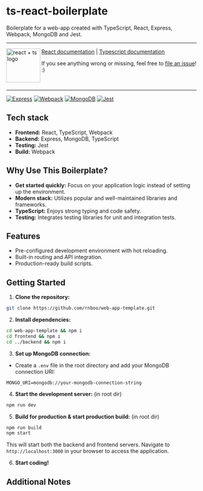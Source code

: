 # ts-react-boilerplate

Boilerplate for a web-app created with TypeScript, React, Express, Webpack, MongoDB and Jest.

---
<img
  height="90"
  width="90"
  alt="react + ts logo"
  src="https://react-typescript-cheatsheet.netlify.app/img/icon.png"
  align="left"
/>

[React documentation](https://react.dev/learn/typescript) | [Typescript documentation](https://react-typescript-cheatsheet.netlify.app/docs/basic/getting-started/basic_type_example)
<br>

If you see anything wrong or missing, feel free to [file an issue](https://github.com/rnboo/web-app-template/issues/new/choose)! :)

<br>

---
[![Express](https://img.shields.io/badge/express.js-%23404d59.svg?style=for-the-badge&logo=express&logoColor=%2361DAFB)](https://expressjs.com/de/guide/routing.html)
[![Webpack](https://img.shields.io/badge/webpack-%238DD6F9.svg?style=for-the-badge&logo=webpack&logoColor=black)](https://webpack.js.org/concepts/)
[![MongoDB](https://img.shields.io/badge/MongoDB-%234ea94b.svg?style=for-the-badge&logo=mongodb&logoColor=white)](https://www.mongodb.com/docs/drivers/node/current/)
[![Jest](https://img.shields.io/badge/-jest-%23C21325?style=for-the-badge&logo=jest&logoColor=white)](https://jestjs.io/docs/getting-started)

## Tech stack

* **Frontend:** React, TypeScript, Webpack
* **Backend:** Express, MongoDB, TypeScript
* **Testing:** Jest
* **Build:** Webpack

## Why Use This Boilerplate?

* **Get started quickly:** Focus on your application logic instead of setting up the environment.
* **Modern stack:** Utilizes popular and well-maintained libraries and frameworks.
* **TypeScript:** Enjoys strong typing and code safety.
* **Testing:** Integrates testing libraries for unit and integration tests.

## Features

* Pre-configured development environment with hot reloading.
* Built-in routing and API integration.
* Production-ready build scripts.

## Getting Started

1. **Clone the repository:**

```bash
git clone https://github.com/rnboo/web-app-template.git
```

2. **Install dependencies:**

```bash
cd web-app-template && npm i
cd frontend && npm i
cd ../backend && npm i
```

3. **Set up MongoDB connection:**

- Create a `.env` file in the root directory and add your MongoDB connection URI:

```
MONGO_URI=mongodb://your-mongodb-connection-string
```

4. **Start the development server:** (in root dir)

```bash
npm run dev
```

5. **Build for production & start production build:** (in root dir)

```bash
npm run build
npm start
```
This will start both the backend and frontend servers. Navigate to `http://localhost:3000` in your browser to access the application.

6. **Start coding!**

## Additional Notes

